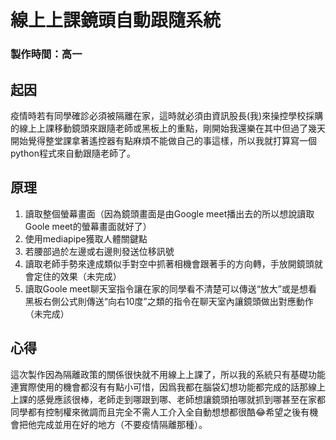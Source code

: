 線上上課鏡頭自動跟隨系統
===
### 製作時間：高一
## 起因
疫情時若有同學確診必須被隔離在家，這時就必須由資訊股長(我)來操控學校採購的線上上課移動鏡頭來跟隨老師或黑板上的重點，剛開始我還樂在其中但過了幾天開始覺得整堂課拿著遙控器有點麻煩不能做自己的事這樣，所以我就打算寫一個python程式來自動跟隨老師了。
## 原理
1. 讀取整個螢幕畫面（因為鏡頭畫面是由Google meet播出去的所以想說讀取Goole meet的螢幕畫面就好了）
2. 使用mediapipe獲取人體關鍵點
3. 若腰部過於左邊或右邊則發送位移訊號
4. 讀取老師手勢來達成類似手對空中抓著相機會跟著手的方向轉，手放開鏡頭就會定住的效果（未完成）
5. 讀取Goole meet聊天室指令讓在家的同學看不清楚可以傳送“放大”或是想看黑板右側公式則傳送“向右10度”之類的指令在聊天室內讓鏡頭做出對應動作（未完成）
## 心得
這次製作因為隔離政策的關係很快就不用線上上課了，所以我的系統只有基礎功能連實際使用的機會都沒有有點小可惜，因爲我都在腦袋幻想功能都完成的話那線上上課的感覺應該很棒，老師走到哪跟到哪、老師想讓鏡頭拍哪就抓到哪甚至在家都同學都有控制權來微調而且完全不需人工介入全自動想想都很酷😂希望之後有機會把他完成並用在好的地方（不要疫情隔離那種）。